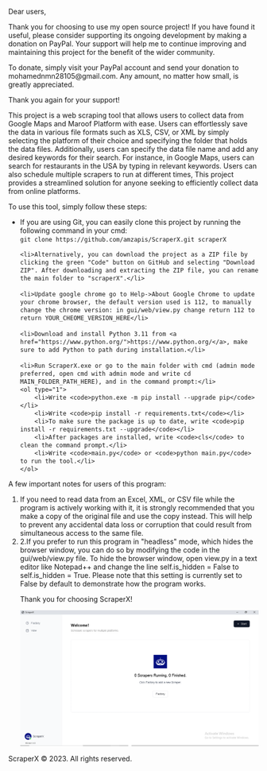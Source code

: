 <!DOCTYPE html>
<html>
<head>
	<title>ScraperX README</title>
</head>
<body>
	<p>Dear users,</p>
	<p>Thank you for choosing to use my open source project! If you have found it useful, please consider supporting its ongoing development by making a donation on PayPal. Your support will help me to continue improving and maintaining this project for the benefit of the wider community.</p>
	<p>To donate, simply visit your PayPal account and send your donation to mohamednmn28105@gmail.com. Any amount, no matter how small, is greatly appreciated.</p>
	<p>Thank you again for your support!</p>
 <p>This project is a web scraping tool that allows users to collect data from Google Maps and Maroof Platform with ease. Users can effortlessly save the data in various file formats such as XLS, CSV, or XML by simply selecting the platform of their choice and specifying the folder that holds the data files. Additionally, users can specify the data file name and add any desired keywords for their search. For instance, in Google Maps, users can search for restaurants in the USA by typing in relevant keywords. Users can also schedule multiple scrapers to run at different times, This project provides a streamlined solution for anyone seeking to efficiently collect data from online platforms.</p>

<p>To use this tool, simply follow these steps:</p>

<ul>
	<li>If you are using Git, you can easily clone this project by running the following command in your cmd:<br>
	<code>git clone https://github.com/amzapis/ScraperX.git scraperX</code></li>

	<li>Alternatively, you can download the project as a ZIP file by clicking the green "Code" button on GitHub and selecting "Download ZIP". After downloading and extracting the ZIP file, you can rename the main folder to "scraperX".</li>

	<li>Update google chrome go to Help->About Google Chrome to update your chrome browser, the default version used is 112, to manually change the chrome version: in gui/web/view.py change return 112 to return YOUR_CHEOME_VERSION_HERE</li>

	<li>Download and install Python 3.11 from <a href="https://www.python.org/">https://www.python.org/</a>, make sure to add Python to path during installation.</li>

	<li>Run ScraperX.exe or go to the main folder with cmd (admin mode preferred, open cmd with admin mode and write cd MAIN_FOLDER_PATH_HERE), and in the command prompt:</li>
	<ol type="1">
		<li>Write <code>python.exe -m pip install --upgrade pip</code></li>
		<li>Write <code>pip install -r requirements.txt</code></li>
		<li>To make sure the package is up to date, write <code>pip install -r requirements.txt --upgrade</code></li>
		<li>After packages are installed, write <code>cls</code> to clean the command prompt.</li>
		<li>Write <code>main.py</code> or <code>python main.py</code> to run the tool.</li>
	</ol>
</ul>

<p>A few important notes for users of this program:</p>
<ol>
	<li>If you need to read data from an Excel, XML, or CSV file while the program is actively working with it, it is strongly recommended that you make a copy of the original file and use the copy instead. This will help to prevent any accidental data loss or corruption that could result from simultaneous access to the same file.</li>
 <li>
 2.If you prefer to run this program in "headless" mode, which hides the browser window, you can do so by modifying the code in the gui/web/view.py file. To hide the browser window, open view.py in a text editor like Notepad++ and change the line self.is_hidden = False to self.is_hidden = True. Please note that this setting is currently set to False by default to demonstrate how the program works.
 </li>
 
 </ul>
<p>Thank you for choosing ScraperX!</p>
<img src="https://github.com/mrmednmn/ScraperX/blob/main/ScraperXScreenShot.PNG?raw=true" alt="ScraperX Screenshot">
</ol>
	<footer>
		<p>ScraperX &copy; 2023. All rights reserved.</p>
	</footer>
</body>
</html>
